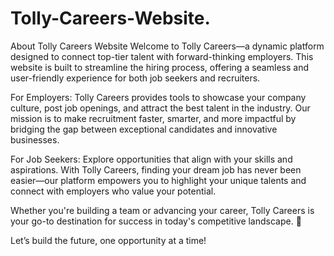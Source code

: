 # Tolly-Careers-Website.

About Tolly Careers Website
Welcome to Tolly Careers—a dynamic platform designed to connect top-tier talent with forward-thinking employers. This website is built to streamline the hiring process, offering a seamless and user-friendly experience for both job seekers and recruiters.

For Employers:
Tolly Careers provides tools to showcase your company culture, post job openings, and attract the best talent in the industry. Our mission is to make recruitment faster, smarter, and more impactful by bridging the gap between exceptional candidates and innovative businesses.

For Job Seekers:
Explore opportunities that align with your skills and aspirations. With Tolly Careers, finding your dream job has never been easier—our platform empowers you to highlight your unique talents and connect with employers who value your potential.

Whether you're building a team or advancing your career, Tolly Careers is your go-to destination for success in today's competitive landscape. 🚀

Let’s build the future, one opportunity at a time!
